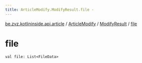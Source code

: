 ```yaml
---
title: ArticleModify.ModifyResult.file - 
---
```


[be.zvz.kotlininside.api.article](../../index.html) / [ArticleModify](../index.html) / [ModifyResult](index.html) / [file](./file.html)

# file

`val file: List<FileData>`